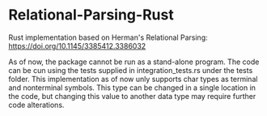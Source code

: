 # Relational-Parsing-Rust
Rust implementation based on Herman's Relational Parsing: https://doi.org/10.1145/3385412.3386032

As of now, the package cannot be run as a stand-alone program. The code can be cun using the tests supplied in integration_tests.rs under the tests folder.
This implementation as of now unly supports char types as terminal and nonterminal symbols. This type can be changed in a single location in the code, but changing this value to another data type may require further code alterations.

